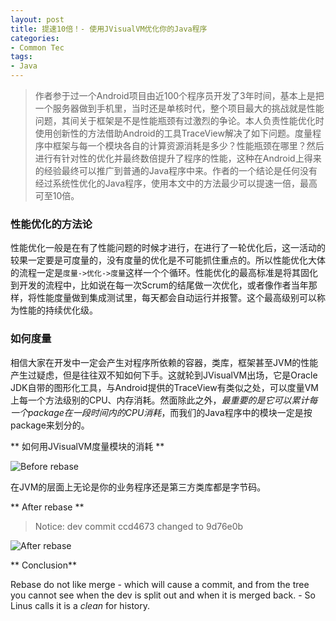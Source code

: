 ```yaml
---
layout: post
title: 提速10倍！- 使用JVisualVM优化你的Java程序
categories:
- Common Tec
tags:
- Java
---
```


> 作者参于过一个Android项目由近100个程序员开发了3年时间，基本上是把一个服务器做到手机里，当时还是单核时代，整个项目最大的挑战就是性能问题，其间关于框架是不是性能瓶颈有过激烈的争论。本人负责性能优化时使用创新性的方法借助Android的工具TraceView解决了如下问题。度量程序中框架与每一个模块各自的计算资源消耗是多少？性能瓶颈在哪里？然后进行有针对性的优化并最终数倍提升了程序的性能，这种在Android上得来的经验最终可以推广到普通的Java程序中来。作者的一个结论是任何没有经过系统性优化的Java程序，使用本文中的方法最少可以提速一倍，最高可至10倍。

### 性能优化的方法论

性能优化一般是在有了性能问题的时候才进行，在进行了一轮优化后，这一活动的较果一定要是可度量的，没有度量的优化是不可能抓住重点的。所以性能优化大体的流程一定是`度量->优化->度量`这样一个个循环。性能优化的最高标准是将其固化到开发的流程中，比如说在每一次Scrum的结尾做一次优化，或者像作者当年那样，将性能度量做到集成测试里，每天都会自动运行并报警。这个最高级别可以称为性能的持续优化级。

### 如何度量

相信大家在开发中一定会产生对程序所依赖的容器，类库，框架甚至JVM的性能产生过疑虑，但是往往双不知如何下手。这就轮到JVisualVM出场，它是Oracle JDK自带的图形化工具，与Android提供的TraceView有类似之处，可以度量VM上每一个方法级别的CPU、内存消耗。然面除此之外，_最重要的是它可以累计每一个package在一段时间内的CPU消耗_，而我们的Java程序中的模块一定是按package来划分的。


** 如何用JVisualVM度量模块的消耗 **

![Before rebase](/media/pic2014/0317-0.png)

在JVM的层面上无论是你的业务程序还是第三方类库都是字节码。

** After rebase **

> Notice: dev commit ccd4673 changed to 9d76e0b

![After rebase](/media/pic2014/0317-1.png)

** Conclusion**

Rebase do not like merge - which will cause a commit, and from the tree you cannot see when the dev is split out and when it is merged back. - So Linus calls it is a _clean_ for history.
